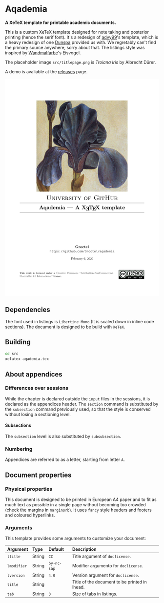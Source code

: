 # Aqademia

**A XeTeX template for printable academic documents.**

This is a custom XeTeX template designed for note taking and posterior printing (hence the serif font).
It's a redesign of [advy99](https://github.com/advy99)'s template, which is a heavy redesign of one [Dunspa](https://github.com/Dunspa) provided us with.
We regretably can't find the primary source anywhere, sorry about that.
The listings style was inspired by [Wandmalfarbe](https://github.com/Wandmalfarbe)'s Eisvogel.

The placeholder image `src/titlepage.png` is *Troiana Iris* by Albrecht Dürer.

A demo is avaliable at the [releases](https://github.com/Groctel/aqademia/releases) page.

![Preview](preview.png)

## Dependencies

The font used in listings is `Libertine Mono` (It is scaled down in inline code sections).
The document is designed to be build with `XeTeX`.

## Building

```sh
cd src
xelatex aqademia.tex
```

## About appendices

### Differences over sessions

While the chapter is declared outside the `input` files in the sessions, it is declared as the appendices header.
The `section` command is substituted by the `subsection` command previously used, so that the style is conserved without losing a sectioning level.

#### Subsections

The `subsection` level is also substituted by `subsubsection`.

### Numbering

Appendices are referred to as a letter, starting from letter `A`.

## Document properties

### Physical properties

This document is designed to be printed in European A4 paper and to fit as much text as possible in a single page without becoming too crowded (check the margins in `marginsrb`).
It uses `fancy` style headers and footers and coloured hyperlinks.

### Arguments

This template provides some arguments to customize your document:

| Argument    | Type   | Default     | Description                                   |
| :---------- | :----- | :---------- | :-------------------------------------------- |
| `ltitle`    | String | `CC`        | Title argument of `doclicense`.               |
| `lmodifier` | String | `by-nc-sap` | Modifier argumento for `doclicense`.          |
| `lversion`  | String | `4.0`       | Version argument for `doclicense`.            |
| `title`     | String |             | Title of the document to be printed in lhead. |
| `tab`       | String | `3`         | Size of tabs in listings.                     |
